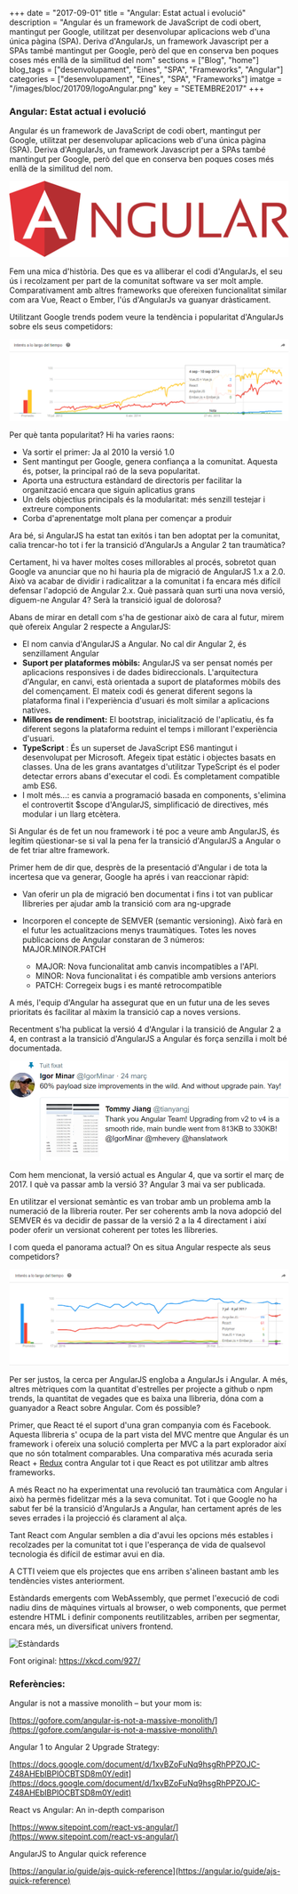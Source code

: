 +++
date        = "2017-09-01"
title       = "Angular: Estat actual i evolució"
description = "Angular és un framework de JavaScript de codi obert, mantingut per Google, utilitzat per desenvolupar aplicacions web d'una única pàgina (SPA). Deriva d'AngularJs, un framework Javascript per a SPAs també mantingut per Google, però del que en conserva ben poques coses més enllà de la similitud del nom"
sections    = ["Blog", "home"]
blog_tags   = ["desenvolupament", "Eines", "SPA", "Frameworks", "Angular"]
categories  = ["desenvolupament", "Eines", "SPA", "Frameworks"]
imatge      = "/images/bloc/201709/logoAngular.png"
key         = "SETEMBRE2017"
+++

### Angular: Estat actual i evolució

Angular és un framework de JavaScript de codi obert, mantingut per Google, utilitzat per desenvolupar aplicacions web d'una única pàgina (SPA). Deriva d'AngularJs, un framework Javascript per a SPAs també mantingut per Google, però del que en conserva ben poques coses més enllà de la similitud del nom.  

![Angular Logo](/images/bloc/201709/logoAngular.png)

Fem una mica d'història. Des que es va alliberar el codi d'AngularJs, el seu ús i recolzament per part de la comunitat software va ser molt ample. Comparativament amb altres frameworks que ofereixen funcionalitat similar com ara Vue, React o Ember, l'ús d'AngularJs va guanyar dràsticament.

Utilitzant Google trends podem veure la tendència i popularitat d'AngularJs sobre els seus competidors:

![Tendències](/images/bloc/201709/InteresAngular.png)

Per què tanta popularitat? Hi ha varies raons:

- Va sortir el primer: Ja al 2010 la versió 1.0
- Sent mantingut per Google, genera confiança a la comunitat. Aquesta és, potser, la principal raó de la seva popularitat.
- Aporta una estructura estàndard de directoris per facilitar la organització encara que siguin aplicatius grans
- Un dels objectius principals és la modularitat: més senzill testejar i extreure components
- Corba d'aprenentatge molt plana per començar a produir

Ara bé, si AngularJS ha estat tan exitós i tan ben adoptat per la comunitat, calia trencar-ho tot i fer la transició d'AngularJs a Angular 2 tan traumàtica?

Certament, hi va haver moltes coses millorables al procés, sobretot quan Google va anunciar que no hi hauria pla de migració de AngularJS 1.x a 2.0. Això va acabar de dividir i radicalitzar a la comunitat i fa encara més difícil defensar l'adopció de Angular 2.x. Què passarà quan surti una nova versió, diguem-ne Angular 4?  Serà la transició igual de dolorosa? 

Abans de mirar en detall com s'ha de gestionar això de cara al futur, mirem què ofereix Angular 2 respecte a AngularJS:

- El nom canvia d'AngularJS a Angular. No cal dir Angular 2, és senzillament Angular
- **Suport per plataformes mòbils:** AngularJS va ser pensat només per aplicacions responsives i de dades bidireccionals. L'arquitectura d'Angular, en canvi, està orientada a suport de plataformes mòbils des del començament. El mateix codi és generat diferent segons la plataforma final i l'experiència d'usuari és molt similar a aplicacions natives.
- **Millores de rendiment:** El bootstrap, inicialització de l'aplicatiu, és fa diferent segons la plataforma reduint el temps i millorant l'experiència d'usuari.
- **TypeScript** :  És un superset de JavaScript ES6 mantingut i desenvolupat per Microsoft. Afegeix tipat estàtic i objectes basats en classes. Una de les grans avantatges d'utilitzar TypeScript és el poder detectar errors abans d'executar el codi. És completament compatible amb ES6.
- I molt més...: es canvia a programació basada en components, s'elimina el controvertit $scope d'AngularJS, simplificació de directives, més modular i un llarg etcètera.

Si Angular és de fet un nou framework i té poc a veure amb AngularJS, és legítim qüestionar-se si val la pena fer la transició d'AngularJS a Angular o de fet triar altre framework.

Primer hem de dir que, desprès de la presentació d'Angular i de tota la incertesa que va generar, Google ha aprés i van reaccionar ràpid:

- Van oferir un pla de migració ben documentat i fins i tot van publicar llibreries per ajudar amb la transició com ara ng-upgrade
- Incorporen el concepte de SEMVER (semantic versioning). Això farà en el futur les actualitzacions menys traumàtiques. Totes les noves publicacions de Angular constaran de 3 números: MAJOR.MINOR.PATCH

  - MAJOR: Nova funcionalitat amb canvis incompatibles a l'API.
  - MINOR: Nova funcionalitat i és compatible amb versions anteriors
  - PATCH: Corregeix bugs i es manté retrocompatible

A més, l'equip d'Angular ha assegurat que en un futur una de les seves prioritats és facilitar al màxim la transició cap a noves versions.

Recentment s'ha publicat la versió 4 d'Angular i la transició de Angular 2 a 4, en contrast a la transició d'AngularJS a Angular és força senzilla i molt bé documentada.

![Tuit](/images/bloc/201709/tuit.png)

Com hem mencionat, la versió actual es Angular 4, que va sortir el març de 2017. I què va passar amb la versió 3? Angular 3 mai va ser publicada.

En utilitzar el versionat semàntic es van trobar amb un problema amb la numeració de la llibreria router. Per ser coherents amb la nova adopció del SEMVER és va decidir de passar de la versió 2 a la 4 directament i així poder oferir un versionat coherent per totes les llibreries.

I com queda el panorama actual? On es situa Angular respecte als seus competidors?

![Tendències](/images/bloc/201709/InteresAngularvsCompetencia.png)

Per ser justos, la cerca per AngularJS engloba a AngularJs i Angular. A més, altres mètriques com la quantitat d'estrelles per projecte a github o npm trends, la quantitat de vegades que es baixa una llibreria, dóna com a guanyador a React sobre Angular. Com és possible?

Primer, que React té el suport d'una gran companyia com és Facebook. Aquesta llibreria s' ocupa de la part vista del MVC mentre que Angular és un framework i ofereix  una solució complerta per MVC a la part explorador així que no són totalment comparables. Una comparativa més acurada seria React + [Redux](http://redux.js.org/) contra Angular tot i que React es pot utilitzar amb altres frameworks.

A més React no ha experimentat una revolució tan traumàtica com Angular i això ha permès fidelitzar més a la seva comunitat. Tot i que Google no ha sabut fer bé la transició d'AngularJs a Angular, han certament aprés de les seves errades i la projecció és clarament al alça.

Tant React com Angular semblen a dia d'avui les opcions més estables i recolzades per la comunitat tot i que l'esperança de vida de qualsevol tecnologia és difícil de estimar avui en dia.

A CTTI veiem que els projectes que ens arriben s'alineen bastant amb les tendències vistes anteriorment. 

Estàndards emergents com WebAssembly, que permet l'execució de codi nadiu dins de màquines virtuals al browser, o web components, que permet estendre HTML i definir components reutilitzables, arriben per segmentar, encara més, un diversificat univers frontend.

![Estàndards](https://imgs.xkcd.com/comics/standards.png)

Font original:  https://xkcd.com/927/

### Referències:

Angular is not a massive monolith – but your mom is:

[https://gofore.com/angular-is-not-a-massive-monolith/](https://gofore.com/angular-is-not-a-massive-monolith/)

Angular 1 to Angular 2 Upgrade Strategy:

[https://docs.google.com/document/d/1xvBZoFuNq9hsgRhPPZOJC-Z48AHEbIBPlOCBTSD8m0Y/edit](https://docs.google.com/document/d/1xvBZoFuNq9hsgRhPPZOJC-Z48AHEbIBPlOCBTSD8m0Y/edit)

React vs Angular: An in-depth comparison

[https://www.sitepoint.com/react-vs-angular/](https://www.sitepoint.com/react-vs-angular/)

AngularJS to Angular quick reference

[https://angular.io/guide/ajs-quick-reference](https://angular.io/guide/ajs-quick-reference)
